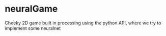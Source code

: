 # neuralGame
Cheeky 2D game built in processing using the python API, where we try to implement some neuralnet
